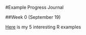 #Example Progress Journal

##Week 0 (September 19)

[Here](files/master/hmw1-markdown.html) is my 5 interesting R examples
